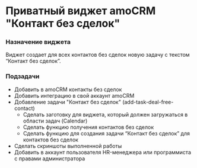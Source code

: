 # Приватный виджет amoCRM "Контакт без сделок"

### Назначение виджета
Виджет создает для всех контактов без сделок новую задачу с текстом “Контакт без сделок”.

### Подзадачи
- Добавить в amoCRM контакты без сделок
- Добавить интеграцию в свой аккаунт amoCRM
- Добавление задачи "Контакт без сделок" (add-task-deal-free-contact) 
  - Сделать заготовку для виджета, который должен загружаться в области задач (Calendar)
  - Сделать функцию получения контактов без сделок
  - Сделать функцию для создания задачи “Контакт без сделок” для контактов без сделок
- Сделать скриншоты выполненной работы
- Добавить в аккаунт пользователя HR-менеджера или программиста с правами администратора
